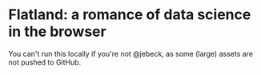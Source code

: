 # Flatland: a romance of data science in the browser

You can't run this locally if you're not @jebeck, as some (large) assets are not pushed to GitHub.
